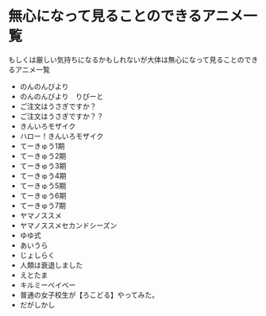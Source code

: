 # 無心になって見ることのできるアニメ一覧
もしくは厳しい気持ちになるかもしれないが大体は無心になって見ることのできるアニメ一覧

 - のんのんびより
 - のんのんびより　りぴーと
 - ご注文はうさぎですか？
 - ご注文はうさぎですか？？
 - きんいろモザイク
 - ハロー！きんいろモザイク
 - てーきゅう1期
 - てーきゅう2期
 - てーきゅう3期
 - てーきゅう4期
 - てーきゅう5期
 - てーきゅう6期
 - てーきゅう7期
 - ヤマノススメ
 - ヤマノススメセカンドシーズン
 - ゆゆ式
 - あいうら
 - じょしらく
 - 人類は衰退しました
 - えとたま
 - キルミーベイベー
 - 普通の女子校生が【ろこどる】やってみた。
 - だがしかし
